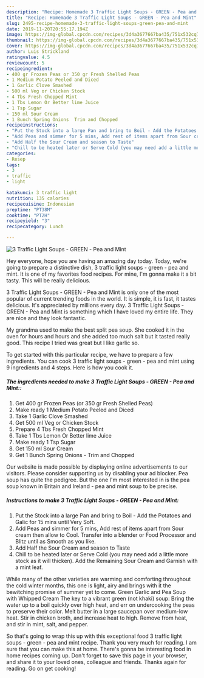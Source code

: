 ```yaml
---
description: "Recipe: Homemade 3 Traffic Light Soups - GREEN - Pea and Mint"
title: "Recipe: Homemade 3 Traffic Light Soups - GREEN - Pea and Mint"
slug: 2495-recipe-homemade-3-traffic-light-soups-green-pea-and-mint
date: 2019-11-20T20:55:17.194Z
image: https://img-global.cpcdn.com/recipes/3d4a3677667ba435/751x532cq70/3-traffic-light-soups-green-pea-and-mint-recipe-main-photo.jpg
thumbnail: https://img-global.cpcdn.com/recipes/3d4a3677667ba435/751x532cq70/3-traffic-light-soups-green-pea-and-mint-recipe-main-photo.jpg
cover: https://img-global.cpcdn.com/recipes/3d4a3677667ba435/751x532cq70/3-traffic-light-soups-green-pea-and-mint-recipe-main-photo.jpg
author: Luis Strickland
ratingvalue: 4.5
reviewcount: 5
recipeingredient:
- 400 gr Frozen Peas or 350 gr Fresh Shelled Peas
- 1 Medium Potato Peeled and Diced
- 1 Garlic Clove Smashed
- 500 ml Veg or Chicken Stock
- 4 Tbs Fresh Chopped Mint
- 1 Tbs Lemon Or Better lime Juice
- 1 Tsp Sugar
- 150 ml Sour Cream
- 1 Bunch Spring Onions  Trim and Chopped
recipeinstructions:
- "Put the Stock into a large Pan and bring to Boil - Add the Potatoes and Galic for 15 mins until Very Soft."
- "Add Peas and simmer for 5 mins, Add rest of items apart from Sour cream then allow to Cool. Transfer into a blender or Food Processor and Blitz until as Smooth as you like."
- "Add Half the Sour Cream and season to Taste"
- "Chill to be heated later or Serve Cold (you may need add a little more stock as it will thicken). Add the Remaining Sour Cream and Garnish with a mint leaf."
categories:
- Resep
tags:
- 3
- traffic
- light

katakunci: 3 traffic light
nutrition: 135 calories
recipecuisine: Indonesian
preptime: "PT38M"
cooktime: "PT2H"
recipeyield: "3"
recipecategory: Lunch

---
```



![3 Traffic Light Soups - GREEN - Pea and Mint](https://img-global.cpcdn.com/recipes/3d4a3677667ba435/751x532cq70/3-traffic-light-soups-green-pea-and-mint-recipe-main-photo.jpg)

Hey everyone, hope you are having an amazing day today. Today, we're going to prepare a distinctive dish, 3 traffic light soups - green - pea and mint. It is one of my favorites food recipes. For mine, I'm gonna make it a bit tasty. This will be really delicious.

3 Traffic Light Soups - GREEN - Pea and Mint is only one of the most popular of current trending foods in the world. It is simple, it is fast, it tastes delicious. It's appreciated by millions every day. 3 Traffic Light Soups - GREEN - Pea and Mint is something which I have loved my entire life. They are nice and they look fantastic.

My grandma used to make the best split pea soup. She cooked it in the oven for hours and hours and she added too much salt but it tasted really good. This recipe I tried was great but I like garlic so.


To get started with this particular recipe, we have to prepare a few ingredients. You can cook 3 traffic light soups - green - pea and mint using 9 ingredients and 4 steps. Here is how you cook it.

##### The ingredients needed to make 3 Traffic Light Soups - GREEN - Pea and Mint::

1. Get 400 gr Frozen Peas (or 350 gr Fresh Shelled Peas)
1. Make ready 1 Medium Potato Peeled and Diced
1. Take 1 Garlic Clove Smashed
1. Get 500 ml Veg or Chicken Stock
1. Prepare 4 Tbs Fresh Chopped Mint
1. Take 1 Tbs Lemon Or Better lime Juice
1. Make ready 1 Tsp Sugar
1. Get 150 ml Sour Cream
1. Get 1 Bunch Spring Onions - Trim and Chopped


Our website is made possible by displaying online advertisements to our visitors. Please consider supporting us by disabling your ad blocker. Pea soup has quite the pedigree. But the one I&#39;m most interested in is the pea soup known in Britain and Ireland - pea and mint soup to be precise. 

##### Instructions to make 3 Traffic Light Soups - GREEN - Pea and Mint:

1. Put the Stock into a large Pan and bring to Boil - Add the Potatoes and Galic for 15 mins until Very Soft.
1. Add Peas and simmer for 5 mins, Add rest of items apart from Sour cream then allow to Cool. Transfer into a blender or Food Processor and Blitz until as Smooth as you like.
1. Add Half the Sour Cream and season to Taste
1. Chill to be heated later or Serve Cold (you may need add a little more stock as it will thicken). Add the Remaining Sour Cream and Garnish with a mint leaf.


While many of the other varieties are warming and comforting throughout the cold winter months, this one is light, airy and brings with it the bewitching promise of summer yet to come. Green Garlic and Pea Soup with Whipped Cream The key to a vibrant green (not khaki) soup: Bring the water up to a boil quickly over high heat, and err on undercooking the peas to preserve their color. Melt butter in a large saucepan over medium-low heat. Stir in chicken broth, and increase heat to high. Remove from heat, and stir in mint, salt, and pepper. 

So that's going to wrap this up with this exceptional food 3 traffic light soups - green - pea and mint recipe. Thank you very much for reading. I am sure that you can make this at home. There's gonna be interesting food in home recipes coming up. Don't forget to save this page in your browser, and share it to your loved ones, colleague and friends. Thanks again for reading. Go on get cooking!
